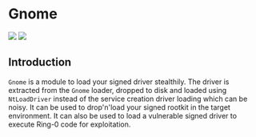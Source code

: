 # Gnome
[![](https://img.shields.io/badge/Category-Defense%20Evasion-E5A505?style=flat-square)]() [![](https://img.shields.io/badge/Language-C%20%2f%20C++%20%2f%20Python3-E5A505?style=flat-square)]()

## Introduction
`Gnome` is a module to load your signed driver stealthily. The driver is extracted from the `Gnome` loader, dropped to disk and loaded using `NtLoadDriver` instead of the service creation driver loading which can be noisy. It can be used to drop'n'load your signed rootkit in the target environment. It can also be used to load a vulnerable signed driver to execute Ring-0 code for exploitation.

